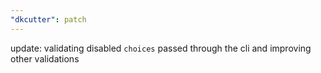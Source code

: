 ```yaml
---
"dkcutter": patch
---
```


update: validating disabled `choices` passed through the cli and improving other validations
